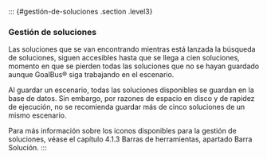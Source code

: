 ::: {#gestión-de-soluciones .section .level3}
### Gestión de soluciones

Las soluciones que se van encontrando mientras está lanzada la búsqueda
de soluciones, siguen accesibles hasta que se llega a cien soluciones,
momento en que se pierden todas las soluciones que no se hayan guardado
aunque GoalBus® siga trabajando en el escenario.

Al guardar un escenario, todas las soluciones disponibles se guardan en
la base de datos. Sin embargo, por razones de espacio en disco y de
rapidez de ejecución, no se recomienda guardar más de cinco soluciones
de un mismo escenario.

Para más información sobre los iconos disponibles para la gestión de
soluciones, véase el capítulo 4.1.3 Barras de herramientas, apartado
Barra Solución.
:::
